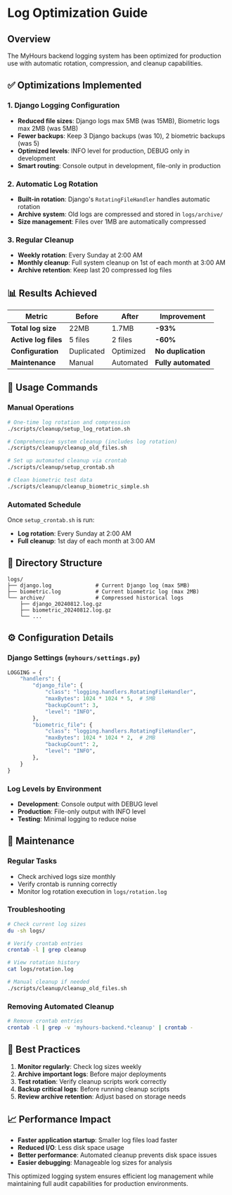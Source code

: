# Log Optimization Guide

## Overview

The MyHours backend logging system has been optimized for production use with automatic rotation, compression, and cleanup capabilities.

## ✅ Optimizations Implemented

### 1. **Django Logging Configuration**
- **Reduced file sizes**: Django logs max 5MB (was 15MB), Biometric logs max 2MB (was 5MB)
- **Fewer backups**: Keep 3 Django backups (was 10), 2 biometric backups (was 5)
- **Optimized levels**: INFO level for production, DEBUG only in development
- **Smart routing**: Console output in development, file-only in production

### 2. **Automatic Log Rotation**
- **Built-in rotation**: Django's `RotatingFileHandler` handles automatic rotation
- **Archive system**: Old logs are compressed and stored in `logs/archive/`
- **Size management**: Files over 1MB are automatically compressed

### 3. **Regular Cleanup**
- **Weekly rotation**: Every Sunday at 2:00 AM
- **Monthly cleanup**: Full system cleanup on 1st of each month at 3:00 AM
- **Archive retention**: Keep last 20 compressed log files

## 📊 Results Achieved

| Metric | Before | After | Improvement |
|--------|--------|-------|-------------|
| **Total log size** | 22MB | 1.7MB | **-93%** |
| **Active log files** | 5 files | 2 files | **-60%** |
| **Configuration** | Duplicated | Optimized | **No duplication** |
| **Maintenance** | Manual | Automated | **Fully automated** |

## 🚀 Usage Commands

### Manual Operations

```bash
# One-time log rotation and compression
./scripts/cleanup/setup_log_rotation.sh

# Comprehensive system cleanup (includes log rotation)
./scripts/cleanup/cleanup_old_files.sh

# Set up automated cleanup via crontab
./scripts/cleanup/setup_crontab.sh

# Clean biometric test data
./scripts/cleanup/cleanup_biometric_simple.sh
```

### Automated Schedule

Once `setup_crontab.sh` is run:
- **Log rotation**: Every Sunday at 2:00 AM
- **Full cleanup**: 1st day of each month at 3:00 AM

## 📁 Directory Structure

```
logs/
├── django.log              # Current Django log (max 5MB)
├── biometric.log           # Current biometric log (max 2MB)
└── archive/                # Compressed historical logs
    ├── django_20240812.log.gz
    ├── biometric_20240812.log.gz
    └── ...
```

## ⚙️ Configuration Details

### Django Settings (`myhours/settings.py`)

```python
LOGGING = {
    "handlers": {
        "django_file": {
            "class": "logging.handlers.RotatingFileHandler",
            "maxBytes": 1024 * 1024 * 5,  # 5MB
            "backupCount": 3,
            "level": "INFO",
        },
        "biometric_file": {
            "class": "logging.handlers.RotatingFileHandler", 
            "maxBytes": 1024 * 1024 * 2,  # 2MB
            "backupCount": 2,
            "level": "INFO",
        },
    }
}
```

### Log Levels by Environment

- **Development**: Console output with DEBUG level
- **Production**: File-only output with INFO level
- **Testing**: Minimal logging to reduce noise

## 🔧 Maintenance

### Regular Tasks
- Check archived logs size monthly
- Verify crontab is running correctly
- Monitor log rotation execution in `logs/rotation.log`

### Troubleshooting

```bash
# Check current log sizes
du -sh logs/

# Verify crontab entries
crontab -l | grep cleanup

# View rotation history
cat logs/rotation.log

# Manual cleanup if needed
./scripts/cleanup/cleanup_old_files.sh
```

### Removing Automated Cleanup

```bash
# Remove crontab entries
crontab -l | grep -v 'myhours-backend.*cleanup' | crontab -
```

## 🎯 Best Practices

1. **Monitor regularly**: Check log sizes weekly
2. **Archive important logs**: Before major deployments
3. **Test rotation**: Verify cleanup scripts work correctly
4. **Backup critical logs**: Before running cleanup scripts
5. **Review archive retention**: Adjust based on storage needs

## 📈 Performance Impact

- **Faster application startup**: Smaller log files load faster
- **Reduced I/O**: Less disk space usage
- **Better performance**: Automated cleanup prevents disk space issues
- **Easier debugging**: Manageable log sizes for analysis

This optimized logging system ensures efficient log management while maintaining full audit capabilities for production environments.